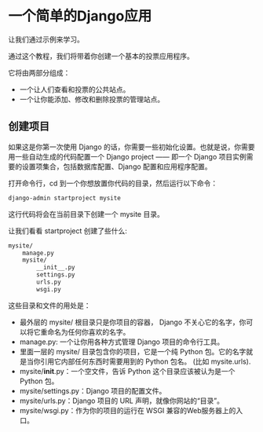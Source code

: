 # 一个简单的Django应用

让我们通过示例来学习。

通过这个教程，我们将带着你创建一个基本的投票应用程序。

它将由两部分组成：

* 一个让人们查看和投票的公共站点。
* 一个让你能添加、修改和删除投票的管理站点。

## 创建项目

如果这是你第一次使用 Django 的话，你需要一些初始化设置。也就是说，你需要用一些自动生成的代码配置一个 Django project —— 即一个 Django 项目实例需要的设置项集合，包括数据库配置、Django 配置和应用程序配置。

打开命令行，cd 到一个你想放置你代码的目录，然后运行以下命令：

```sh
django-admin startproject mysite
```

这行代码将会在当前目录下创建一个 mysite 目录。

让我们看看 startproject 创建了些什么:

```sh
mysite/
    manage.py
    mysite/
        __init__.py
        settings.py
        urls.py
        wsgi.py
```

这些目录和文件的用处是：

* 最外层的 mysite/ 根目录只是你项目的容器， Django 不关心它的名字，你可以将它重命名为任何你喜欢的名字。
* manage.py: 一个让你用各种方式管理 Django 项目的命令行工具。
* 里面一层的 mysite/ 目录包含你的项目，它是一个纯 Python 包。它的名字就是当你引用它内部任何东西时需要用到的 Python 包名。 (比如 mysite.urls).
* mysite/__init__.py：一个空文件，告诉 Python 这个目录应该被认为是一个 Python 包。
* mysite/settings.py：Django 项目的配置文件。
* mysite/urls.py：Django 项目的 URL 声明，就像你网站的“目录”。
* mysite/wsgi.py：作为你的项目的运行在 WSGI 兼容的Web服务器上的入口。

